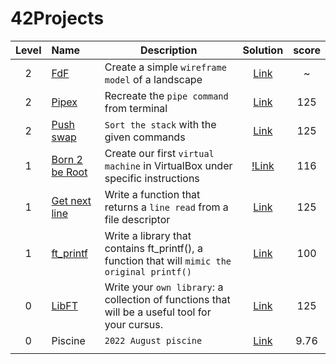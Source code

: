 # 42Projects

| Level | Name | Description | Solution | score | 
| :---: | :--- | ----------- | :------: | :---: | 
| 2 | [FdF](https://github.com/Akadil/42project_fdf/blob/main/en.subject.pdf) | Create a simple `wireframe model` of a landscape | [Link](https://github.com/Akadil/42project_fdf) | ~ |
| 2 | [Pipex](https://github.com/Akadil/42project_pipex/blob/main/en.subject%20(1).pdf) | Recreate the `pipe command` from terminal | [Link](https://github.com/Akadil/42project_pipex) | 125 |
| 2 | [Push swap](https://github.com/Akadil/42project_push_swap/blob/main/en.subject.pdf) | `Sort the stack` with the given commands | [Link](https://github.com/Akadil/42project_push_swap) | 125 |
| 1 | [Born 2 be Root](https://github.com/Akadil/42Projects/blob/main/born2beroot/en.subject.pdf) | Create our first `virtual machine` in VirtualBox under specific instructions | [!Link](https://www.youtube.com/watch?v=dQw4w9WgXcQ) | 116 |
| 1 | [Get next line](https://github.com/Akadil/42Projects/blob/main/get_next_line/en.subject.pdf) | Write a function that returns a `line read` from a file descriptor | [Link](https://github.com/Akadil/42Projects/tree/main/get_next_line) | 125 |
| 1 | [ft_printf](https://github.com/Akadil/42Projects/blob/main/printf/en.subject.pdf) | Write a library that contains ft_printf(), a function that will `mimic the original printf()` | [Link](https://github.com/Akadil/42Projects/tree/main/printf) | 100 |
| 0 | [LibFT](https://github.com/Akadil/42Projects/blob/main/libft/en.subject.pdf) | Write your `own library`: a collection of functions that will be a useful tool for your cursus. | [Link](https://github.com/Akadil/42Projects/tree/main/libft) | 125 |
| 0 | Piscine | `2022 August piscine` | [Link](https://github.com/Akadil/42Piscine) | 9.76 |
|  |  |  |  |  |
